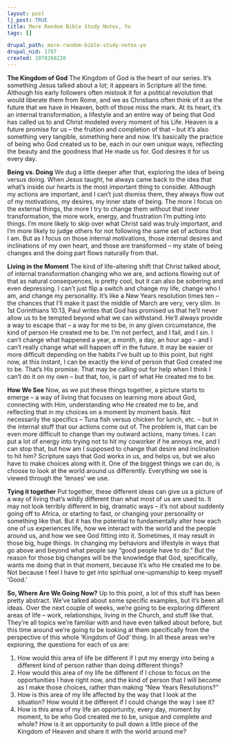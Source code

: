 ```yaml
--- 
layout: post
lj_post: TRUE
title: More Random Bible Study Notes, Yo
tags: []

drupal_path: more-random-bible-study-notes-yo
drupal_nid: 1787
created: 1078268220
---
```

<b>The Kingdom of God</b>
The Kingdom of God is the heart of our series. It’s something Jesus talked about a lot; it appears in Scripture all the time. Although his early followers often mistook it for a political revolution that would liberate them from Rome, and we as Christians often think of it as the future that we have in Heaven, both of those miss the mark. At its heart, it’s an internal transformation, a lifestyle and an entire way of being that God has called us to and Christ modeled every moment of his Life. Heaven is a future promise for us – the fruition and completion of that – but it’s also something very tangible, something here and now. It’s basically the practice of being who God created us to be, each in our own unique ways, reflecting the beauty and the goodness that He made us for. God desires it for us every day.

<b>Being vs. Doing</b>
We dug a little deeper after that, exploring the idea of being versus doing. When Jesus taught, he always came back to the idea that what’s inside our hearts is the most important thing to consider. Although my actions are important, and I can’t just dismiss them, they always flow out of my motivations, my desires, my inner state of being. The more I focus on the external things, the more I try to change them without that inner transformation, the more work, energy, and frustration I’m putting into things. I’m more likely to skip over what Christ said was truly important, and I’m more likely to judge others for not following the same set of actions that I am. But as I focus on those internal motivations, those internal desires and inclinations of my own heart, and those are transformed – my state of being changes and the doing part flows naturally from that. 

<b>Living in the Moment</b>
The kind of life-altering shift that Christ talked about, of internal transformation changing who we are, and actions flowing out of that as natural consequences, is pretty cool, but it can also be sobering and even depressing. I can’t just flip a switch and change my life, change who I am, and change my personality. It’s like a New Years resolution times ten – the chances that I’ll make it past the middle of March are very, very slim. In 1st Corinthians 10:13, Paul writes that God has promised us that he’ll never allow us to be tempted beyond what we can withstand. He’ll always provide a way to escape that – a way for me to be, in any given circumstance, the kind of person He created me to be. I’m not perfect, and I fail, and I sin. I can’t change what happened a year, a month, a day, an hour ago – and I can’t really change what will happen off in the future. It may be easier or more difficult depending on the habits I’ve built up to this point, but right now, at this instant, I can be exactly the kind of person that God created me to be. That’s His promise. That may be calling out for help when I think I can’t do it on my own – but that, too, is part of what He created me to be.
 
<b>How We See</b>
Now, as we put these things together, a picture starts to emerge – a way of living that focuses on learning more about God, connecting with Him, understanding who He created me to be, and reflecting that in my choices on a moment by moment basis. Not necessarily the specifics – Tuna fish versus chicken for lunch, etc. – but in the internal stuff that our actions come out of. The problem is, that can be even more difficult to change than my outward actions, many times. I can put a lot of energy into trying not to hit my coworker if he annoys me, and I can stop that, but how am I supposed to change that desire and inclination to hit him? Scripture says that God works in us, and helps us, but we also have to make choices along with it. One of the biggest things we can do, is choose to look at the world around us differently. Everything we see is viewed through the ‘lenses’ we use.

<b>Tying it together</b>
Put together, these different ideas can give us a picture of a way of living that’s wildly different than what most of us are used to. It may not look terribly different in big, dramatic ways – it’s not about suddenly going off to Africa, or starting to fast, or changing your personality or something like that. But it has the potential to fundamentally alter how each one of us experiences life, how we interact with the world and the people around us, and how we see God fitting into it. Sometimes, it may result in those big, huge things. In changing my behaviors and lifestyle in ways that go above and beyond what people say “good people have to do.” But the reason for those big changes will be the knowledge that God, specifically, wants me doing that in that moment, because it’s who He created me to be. Not because I feel I have to get into spiritual one-upmanship to keep myself ‘Good.’ 

<b>So, Where Are We Going Now?</b>
Up to this point, a lot of this stuff has been pretty abstract. We’ve talked about some specific examples, but it’s been all ideas. Over the next couple of weeks, we’re going to be exploring different areas of life – work, relationships, living in the Church, and stuff like that. They’re all topics we’re familiar with and have even talked about before, but this time around we’re going to be looking at them specifically from the perspective of this whole ‘Kingdom of God’ thing. In all these areas we’re exploring, the questions for each of us are:
<ol>
<li> How would this area of life be different if I put my energy into being a different kind of person rather than doing different things? </li>
<li> How would this area of my life be different if I chose to focus on the opportunities I have right now, and the kind of person that I will become as I make those choices, rather than making “New Years Resolutions?” </li>
<li> How is this area of my life affected by the way that I look at the situation? How would it be different if I could change the way I see it? </li>
<li> How is this area of my life an opportunity, every day, moment by moment, to be who God created me to be, unique and complete and whole? How is it an opportunity to pull down a little piece of the Kingdom of Heaven and share it with the world around me? </li>
</ol>
